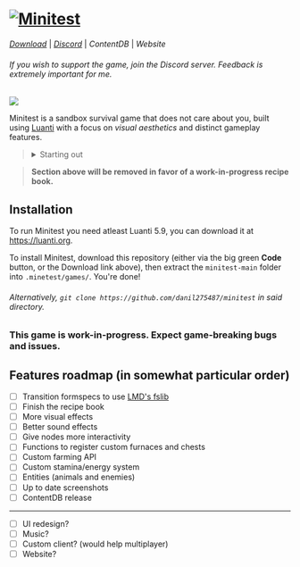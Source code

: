 # [![Minitest](misc/readme_logo.png)](https://github.com/danil275487/minitest)
[*Download*](https://github.com/danil275487/minitest/archive/refs/heads/main.zip) | [*Discord*](https://discord.gg/6QvVxxsv6n) | <span title="Not yet!">*ContentDB*</span> | <span title="Not yet!">*Website*</span>
###### If you wish to support the game, join the Discord server. Feedback is extremely important for me.

![](misc/readme_screenshots.png)

Minitest is a sandbox survival game that does not care about you, built using [Luanti](https://luanti.org/) with a focus on <span title="Uses only the colors from Commodore 64, aims to use obscure Luanti configuration options for further customization">*visual aesthetics*</span> and distinct gameplay features.

> <details markdown='1'><summary>Starting out</summary>
> You wake up in a lush colorful world with no recollection of who or where you are, and you must thrive.
> Start off by gathering twigs and rocks, then using your trusty stone axe chop down trees, before making a crafting bench using 2 planks and sticks. Delve into caves to find better ores for equipment.

> **Section above will be removed in favor of a work-in-progress recipe book.**
> </details>

## Installation
To run Minitest you need atleast Luanti 5.9, you can download it at https://luanti.org.

To install Minitest, download this repository (either via the big green **Code** button, or the Download link above), then extract the `minitest-main` folder into `.minetest/games/`. You're done!

###### Alternatively, `git clone https://github.com/danil275487/minitest` in said directory.

### This game is **work-in-progress**. Expect game-breaking bugs and issues.

## Features roadmap (in somewhat particular order)

- [ ] Transition formspecs to use [LMD's fslib](https://content.luanti.org/packages/LMD/fslib/)
- [ ] Finish the recipe book
- [ ] More visual effects
- [ ] Better sound effects
- [ ] Give nodes more interactivity
- [ ] Functions to register custom furnaces and chests
- [ ] Custom farming API
- [ ] Custom stamina/energy system
- [ ] Entities (animals and enemies)
- [ ] Up to date screenshots
- [ ] ContentDB release
---
- [ ] UI redesign?
- [ ] Music?
- [ ] Custom client? (would help multiplayer)
- [ ] Website?
